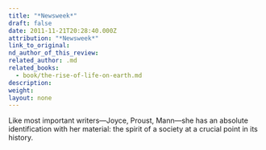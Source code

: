 ```yaml
---
title: "*Newsweek*"
draft: false
date: 2011-11-21T20:28:40.000Z
attribution: "*Newsweek*"
link_to_original:
nd_author_of_this_review:
related_author: .md
related_books:
  - book/the-rise-of-life-on-earth.md
description:
weight:
layout: none
---
```

Like most important writers—Joyce, Proust, Mann—she has an absolute identification with her material: the spirit of a society at a crucial point in its history.


